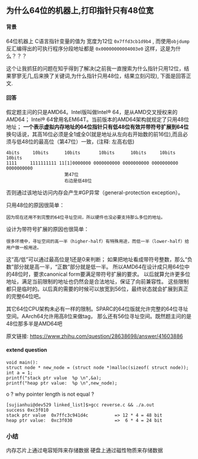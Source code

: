 ## 为什么64位的机器上,打印指针只有48位宽


#### 背景

64位机器上 C语言指针变量的值为 宽度为12位 `0x7ffd3cb1d9b4` , 
而使用`objdump`反汇编得出的可执行程序分段地址都是 `0x00000000004003e0` 这样，这是为什么？？？

这个让我抓狂的问题在知乎得到了解决(之前我一直搜索为什么指针只用12位，结果寥寥无几,后来换了关键词,为什么指针只用48位，结果立刻闪现),
下面是回答正文.

#### 回答

假定题主问的只是AMD64。Intel版叫做Intel® 64，是从AMD交叉授权来的AMD64；
Intel® 64曾用名EM64T。当前版本的AMD64架构就规定了只用48位地址；
**一个表示虚拟内存地址的64位指针只有低48位有效并带符号扩展到64位**
换句话说，其高16位必须是全1或全0(就是地址从左向右开始数的前16位),而且必须与低48位的最高位（第47位）一致，(注释: 左高右低) 
    
    4bits     10bits      10bits       10bits      10bits     10bits     10bits
    1111     1111111111 11[1]0000000 0000000000 0000000000 0000000000 0000000000   
                          第47位
                          右边是低48位
                          
否则通过该地址访问内存会产生#GP异常（general-protection exception）。

只用48位的原因很简单：

    因为现在还用不到完整的64位寻址空间，所以硬件也没必要支持那么多位的地址。
    
设计为带符号扩展的原因也很简单：

    很多环境中，寻址空间的高一半（higher-half）有特殊用途，而低一半（lower-half）给用户做一般用途。
    
这“高/低”可以通过最高位是1还是0来判断；
如果把地址看成带符号整数，那么“负数”部分就是高一半，“正数”部分就是低一半。
所以AMD64在设计成只用64位中的48位时，要求canonical form要满足带符号扩展的要求。
以后就算允许更多位地址，满足当前限制的地址也仍然会是合法地址，保证了向前兼容性。
这些限制都只是临时的。以后真的需要的时候可以放宽到56位，最终状态就会扩展到真正的完整64位吧。

其它64位CPU架构未必有一样的限制。SPARC的64位版就允许完整的64位寻址空间。AArch64允许用高8位来做tag，
那么还有56位寻址空间。既然题主问的是48位那多半是AMD64吧

原文链接: https://www.zhihu.com/question/28638698/answer/41603886

#### extend question 
    
    void main():
    struct node * new_node = (struct node *)malloc(sizeof( struct node));
    int a = 1;
    printf("stack ptr value  %p \n",&a);
    printf("heap ptr value:  %p \n",new_node);

o ? why pointer length is not equal ?
    
    [sujianhui@dev529 linked_list]$>gcc reverse.c && ./a.out 
    success 0xc3f010 
    stack ptr value  0x7ffc3c941d4c          => 12 * 4 = 48 bit 
    heap ptr value:  0xc3f030                =>  6 * 4 = 24 bit
    
    

### 小结

内存芯片上通过电容矩阵来存储数据
硬盘上通过磁性物质来存储数据